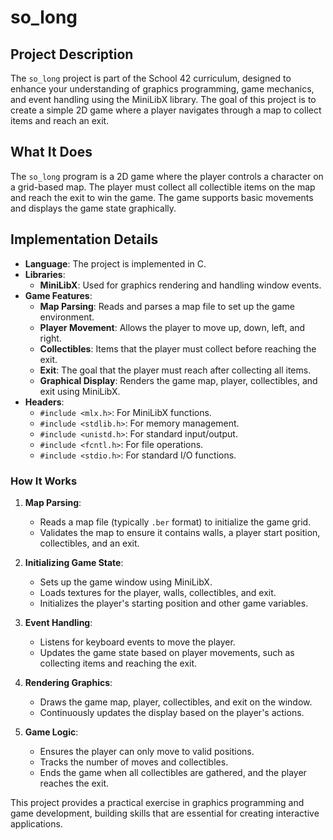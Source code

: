 # so_long

## Project Description

The `so_long` project is part of the School 42 curriculum, designed to enhance your understanding of graphics programming, game mechanics, and event handling using the MiniLibX library. The goal of this project is to create a simple 2D game where a player navigates through a map to collect items and reach an exit.

## What It Does

The `so_long` program is a 2D game where the player controls a character on a grid-based map. The player must collect all collectible items on the map and reach the exit to win the game. The game supports basic movements and displays the game state graphically.

## Implementation Details

- **Language**: The project is implemented in C.
- **Libraries**:
  - **MiniLibX**: Used for graphics rendering and handling window events.
- **Game Features**:
  - **Map Parsing**: Reads and parses a map file to set up the game environment.
  - **Player Movement**: Allows the player to move up, down, left, and right.
  - **Collectibles**: Items that the player must collect before reaching the exit.
  - **Exit**: The goal that the player must reach after collecting all items.
  - **Graphical Display**: Renders the game map, player, collectibles, and exit using MiniLibX.
- **Headers**:
  - `#include <mlx.h>`: For MiniLibX functions.
  - `#include <stdlib.h>`: For memory management.
  - `#include <unistd.h>`: For standard input/output.
  - `#include <fcntl.h>`: For file operations.
  - `#include <stdio.h>`: For standard I/O functions.

### How It Works

1. **Map Parsing**:
   - Reads a map file (typically `.ber` format) to initialize the game grid.
   - Validates the map to ensure it contains walls, a player start position, collectibles, and an exit.

2. **Initializing Game State**:
   - Sets up the game window using MiniLibX.
   - Loads textures for the player, walls, collectibles, and exit.
   - Initializes the player's starting position and other game variables.

3. **Event Handling**:
   - Listens for keyboard events to move the player.
   - Updates the game state based on player movements, such as collecting items and reaching the exit.

4. **Rendering Graphics**:
   - Draws the game map, player, collectibles, and exit on the window.
   - Continuously updates the display based on the player's actions.

5. **Game Logic**:
   - Ensures the player can only move to valid positions.
   - Tracks the number of moves and collectibles.
   - Ends the game when all collectibles are gathered, and the player reaches the exit.

This project provides a practical exercise in graphics programming and game development, building skills that are essential for creating interactive applications.
